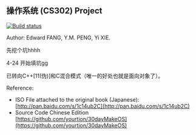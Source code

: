 ## 操作系统 (CS302) Project

[![Build status](https://ci.appveyor.com/api/projects/status/m6qwods9m5g9ct25?svg=true)](https://ci.appveyor.com/project/imxieyi/os-project)

Author: Edward FANG, Y.M. PENG, Yi XIE.

先挖个坑hhhh

4-24 开始填坑gg

已转向C++[11(伪)]和C混合模式（唯一的好处也就是面向对象了）。

Reference:
- ISO File attached to the original book (Japanese):
[http://pan.baidu.com/s/1c14ub2C](http://pan.baidu.com/s/1c14ub2C)
- Source Code Chinese Edition
[https://github.com/yourtion/30dayMakeOS](https://github.com/yourtion/30dayMakeOS)

